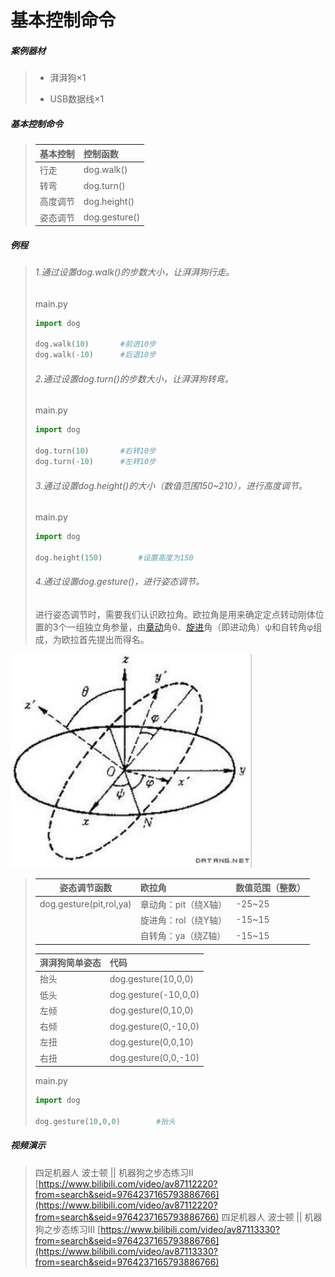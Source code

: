 # 基本控制命令

##### 案例器材

>* 湃湃狗×1
>
>* USB数据线×1
>

##### 基本控制命令

>| 基本控制 | 控制函数      |
>| :------- | :------------ |
>| 行走     | dog.walk()    |
>| 转弯     | dog.turn()    |
>| 高度调节 | dog.height()  |
>| 姿态调节 | dog.gesture() |
>

##### 例程

>###### 1.通过设置dog.walk()的步数大小，让湃湃狗行走。
>
>main.py
>
>```python
>import dog
>
>dog.walk(10)		#前进10步
>dog.walk(-10)		#后退10步
>```
>###### 2.通过设置dog.turn()的步数大小，让湃湃狗转弯。
>
>main.py
>
>```python
>import dog
>
>dog.turn(10)		#右转10步
>dog.turn(-10)		#左转10步
>```
>###### 3.通过设置dog.height()的大小（数值范围150~210），进行高度调节。
>
>main.py
>```python
>import dog
>
>dog.height(150)		#设置高度为150
>```
>###### 4.通过设置dog.gesture()，进行姿态调节。
>
>进行姿态调节时，需要我们认识欧拉角。欧拉角是用来确定定点转动刚体位置的3个一组独立角参量，由[章动](https://baike.baidu.com/item/章动)角θ、[旋进](https://baike.baidu.com/item/旋进/8795453)角（即进动角）ψ和自转角φ组成，为欧拉首先提出而得名。

![](/pic/ch4/4.1.2/1.png)

>
>| 姿态调节函数            | 欧拉角               | 数值范围（整数） |
>| ----------------------- | :------------------- | ---------------- |
>| dog.gesture(pit,rol,ya) | 章动角：pit（绕X轴） | -25~25           |
>|                         | 旋进角：rol（绕Y轴） | -15~15           |
>|                         | 自转角：ya（绕Z轴）  | -15~15           |
>
>| 湃湃狗简单姿态 | 代码                 |
>| :------------- | :------------------- |
>| 抬头           | dog.gesture(10,0,0)  |
>| 低头           | dog.gesture(-10,0,0) |
>| 左倾           | dog.gesture(0,10,0)  |
>| 右倾           | dog.gesture(0,-10,0) |
>| 左扭           | dog.gesture(0,0,10)  |
>| 右扭           | dog.gesture(0,0,-10) |
>
>main.py
>
>```python
>import dog
>
>dog.gesture(10,0,0)		#抬头
>```

##### 视频演示
>四足机器人 波士顿 || 机器狗之步态练习Ⅱ
>[https://www.bilibili.com/video/av87112220?from=search&seid=9764237165793886766](https://www.bilibili.com/video/av87112220?from=search&seid=9764237165793886766)
>四足机器人 波士顿 || 机器狗之步态练习Ⅲ
>[https://www.bilibili.com/video/av87113330?from=search&seid=9764237165793886766](https://www.bilibili.com/video/av87113330?from=search&seid=9764237165793886766)